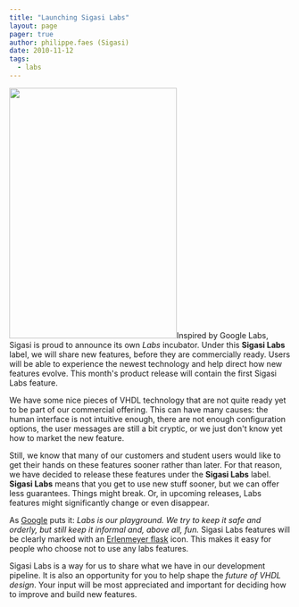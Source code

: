 ```yaml
---
title: "Launching Sigasi Labs"
layout: page 
pager: true
author: philippe.faes (Sigasi)
date: 2010-11-12
tags: 
  - labs
---
```

<div class="content">
<p><span class="inline inline-right"><img src="http://www.sigasi.com/sites/www.sigasi.com/files/images/iStock_000009686445Small.img_assist_custom-300x450.jpg" alt="" title="" class="image image-img_assist_custom-300x450 " width="300" height="449"/></span>Inspired by Google Labs, Sigasi is proud to announce its own <em>Labs</em> incubator. Under this <strong>Sigasi Labs</strong> label, we will share new features, before they are commercially ready. Users will be able to experience the newest technology and help direct how new features evolve. This month's product release will contain the first Sigasi Labs feature.</p><p>We have some nice pieces of VHDL technology that are not quite ready yet to be part of our commercial offering. This can have many causes: the human interface is not intuitive enough, there are not enough configuration options, the user messages are still a bit cryptic, or we just don't know yet how to market the new feature.</p><p>Still, we know that many of our customers and student users would like to get their hands on these features sooner rather than later. For that reason, we have decided to release these features under the <strong>Sigasi Labs</strong> label. <strong>Sigasi Labs</strong> means that you get to use new stuff sooner, but we can offer less guarantees. Things might break. Or, in upcoming releases, Labs features might significantly change or even disappear. </p><p>As <a href="http://www.googlelabs.com/faq" class="elf-external elf-icon">Google</a> puts it: <em>Labs is our playground. We try to keep it safe and orderly, but still keep it informal and, above all, fun.</em> Sigasi Labs features will be clearly marked with an <a href="http://en.wikipedia.org/wiki/Erlenmeyer_flask" class="elf-external elf-icon">Erlenmeyer flask</a> icon. This makes it easy for people who choose not to use any labs features.</p><p>Sigasi Labs is a way for us to share what we have in our development pipeline. It is also an opportunity for you to help shape the <em>future of VHDL design</em>. Your input will be most appreciated and important for deciding how to improve and build new features.</p>  </div>

